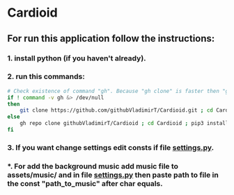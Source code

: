 # Cardioid

## For run this application follow the instructions:

### 1. install python (if you haven't already).

### 2. run this commands:
``` bash
# Check existence of command "gh". Because "gh clone" is faster then "git clone"
if ! command -v gh &> /dev/null
then
	git clone https://github.com/githubVladimirT/Cardioid.git ; cd Cardioid ; pip3 install -r requirements.txt ; python3 master.py
else
	gh repo clone githubVladimirT/Cardioid ; cd Cardioid ; pip3 install -r requirements.txt ; python3 master.py
fi
```

### 3. If you want change settings edit consts if file [settings.py](https://github.com/githubVladimirT/Cardioid/blob/main/settings.py).

### *. For add the background music add music file to assets/music/ and in file [settings.py](https://github.com/githubVladimirT/Cardioid/blob/main/settings.py) then paste path to file in the const "path_to_music" after char equals.

